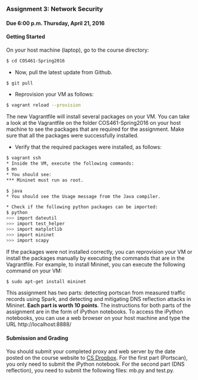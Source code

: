 ### Assignment 3: Network Security

#### Due 6:00 p.m. Thursday, April 21, 2016

#### Getting Started

On your host machine (laptop), go to the course directory:

```bash 
$ cd COS461-Spring2016
```

* Now, pull the latest update from Github.
```bash
$ git pull
```

* Reprovision your VM as follows: 
```bash
$ vagrant reload --provision
```

The new Vagrantfile will install several packages on your VM. You can take a look at the Vagrantfile on the folder COS461-Spring2016 on your host machine to see the packages that are required for the assignment. Make sure that all the packages were successfully installed.

* Verify that the required packages were installed, as follows:
```bash
$ vagrant ssh
* Inside the VM, execute the following commands:
$ mn
* You should see:
*** Mininet must run as root.

$ java
* You should see the Usage message from the Java compiler.

* Check if the following python packages can be imported:
$ python
>>> import dateutil
>>> import test_helper
>>> import matplotlib
>>> import mininet
>>> import scapy
```

If the packages were not installed correctly, you can reprovision your VM or install the packages manually by executing the commands that are in the Vagrantfile. For example, to install Mininet, you can execute the following command on your VM:
```bash
$ sudo apt-get install mininet
```


This assignment has two parts: detecting portscan from measured traffic records using Spark, and detecting and mitigating DNS reflection attacks in Mininet. **Each part is worth 10 points**. The instructions for both parts of the assignment are in the form of iPython notebooks. 
To access the iPython notebooks, you can use a web browser on your host machine and type the URL http://localhost:8888/

#### Submission and Grading

You should submit your completed proxy and web server by the date posted on the course website to [CS Dropbox](https://dropbox.cs.princeton.edu/COS461_S2016/Assignment3). 
For the first part (Portscan), you only need to submit the iPython notebook. For the second part (DNS reflection), you need to submit the following files: mb.py and test.py. 

